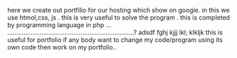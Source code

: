 here we create out portfilio for our hosting which show on google.
in this we use htmol,css, js .
this is very useful to solve the program .
this is completed by programming language in php ...
.......................................................................?
adsdf fghj kjjj lkl; klkljk 
this is useful for portfolio
if any body want to change my code/program using its own code then work on my portfolio..
